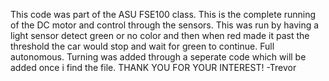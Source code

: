 This code was part of the ASU FSE100 class. This is the complete running of the DC motor and control through the sensors. This was run by having a light sensor detect green or no color and 
then when red made it past the threshold the car would stop and wait for green to continue. Full autonomous. Turning was added through a seperate code which will be added once i find the file.
THANK YOU FOR YOUR INTEREST!
-Trevor
